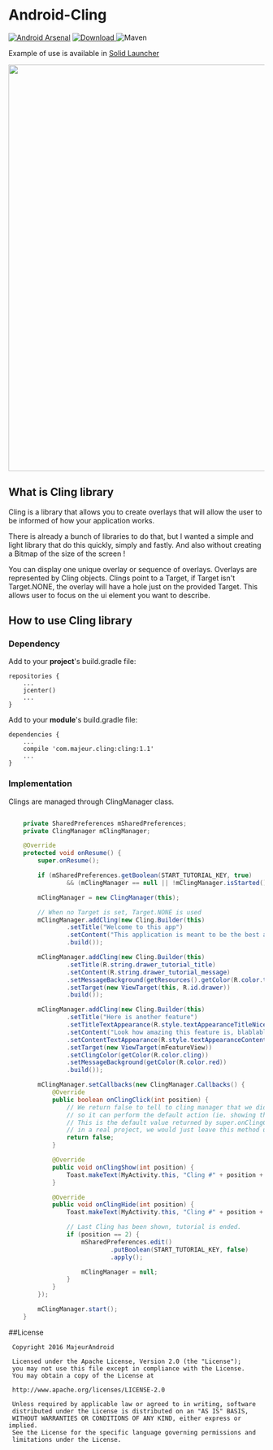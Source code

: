 # Android-Cling

[![Android Arsenal](https://img.shields.io/badge/Android%20Arsenal-Android--Cling-green.svg?style=true)](https://android-arsenal.com/details/1/3720)
[![Download](https://api.bintray.com/packages/majeurandroid/maven/cling/images/download.svg) ](https://bintray.com/majeurandroid/maven/cling/_latestVersion)
![Maven](https://img.shields.io/badge/Maven-jcenter-green.svg)

Example of use is available in [Solid Launcher](https://play.google.com/store/apps/details?id=com.majeur.launcher)

<img src="https://raw.githubusercontent.com/MajeurAndroid/Android-Cling/master/web_art/device_example.png" height="800">

## What is Cling library
Cling is a library that allows you to create overlays that will allow the user to be informed of how your application works.

There is already a bunch of libraries to do that, but I wanted a simple and light library that do this quickly, simply and fastly. And also without creating a Bitmap of the size of the screen !

You can display one unique overlay or sequence of overlays. Overlays are represented by Cling objects.
Clings point to a Target, if Target isn't Target.NONE, the overlay will have a hole just on the provided Target. This allows user to focus on the ui element you want to describe.

## How to use Cling library
### Dependency
Add to your **project**'s build.gradle file:

    repositories {
        ...
		jcenter()
		...
	}
Add to your **module**'s build.gradle file:

	dependencies {
	    ...
		compile 'com.majeur.cling:cling:1.1'
	    ...
	}

### Implementation
Clings are managed through ClingManager class.
```java

    private SharedPreferences mSharedPreferences;
    private ClingManager mClingManager;

    @Override
    protected void onResume() {
        super.onResume();

        if (mSharedPreferences.getBoolean(START_TUTORIAL_KEY, true)
                && (mClingManager == null || !mClingManager.isStarted()))

        mClingManager = new ClingManager(this);

        // When no Target is set, Target.NONE is used
        mClingManager.addCling(new Cling.Builder(this)
                .setTitle("Welcome to this app")
                .setContent("This application is meant to be the best app you will ever try on android.")
                .build());

        mClingManager.addCling(new Cling.Builder(this)
                .setTitle(R.string.drawer_tutorial_title)
                .setContent(R.string.drawer_tutorial_message)
                .setMessageBackground(getResources().getColor(R.color.teal))
                .setTarget(new ViewTarget(this, R.id.drawer))
                .build());

        mClingManager.addCling(new Cling.Builder(this)
                .setTitle("Here is another feature")
                .setTitleTextAppearance(R.style.textAppearanceTitleNice)
                .setContent("Look how amazing this feature is, blablabla blablabla bla bla.")
                .setContentTextAppearance(R.style.textAppearanceContentNice)
                .setTarget(new ViewTarget(mFeatureView))
                .setClingColor(getColor(R.color.cling))
                .setMessageBackground(getColor(R.color.red))
                .build());

        mClingManager.setCallbacks(new ClingManager.Callbacks() {
            @Override
            public boolean onClingClick(int position) {
                // We return false to tell to cling manager that we didn't handle this,
                // so it can perform the default action (ie. showing the next Cling).
                // This is the default value returned by super.onClingClick(position), so
                // in a real project, we would just leave this method unoverriden.
                return false;
            }

            @Override
            public void onClingShow(int position) {
                Toast.makeText(MyActivity.this, "Cling #" + position + " is shown", Toast.LENGTH_SHORT).show();
            }

            @Override
            public void onClingHide(int position) {
                Toast.makeText(MyActivity.this, "Cling #" + position + " is hidden", Toast.LENGTH_SHORT).show();

                // Last Cling has been shown, tutorial is ended.
                if (position == 2) {
                    mSharedPreferences.edit()
                            .putBoolean(START_TUTORIAL_KEY, false)
                            .apply();

                    mClingManager = null;
                }
            }
        });

        mClingManager.start();
    }
```

##License

	 Copyright 2016 MajeurAndroid

	 Licensed under the Apache License, Version 2.0 (the "License");
	 you may not use this file except in compliance with the License.
	 You may obtain a copy of the License at

     http://www.apache.org/licenses/LICENSE-2.0

	 Unless required by applicable law or agreed to in writing, software
	 distributed under the License is distributed on an "AS IS" BASIS,
	 WITHOUT WARRANTIES OR CONDITIONS OF ANY KIND, either express or implied.
	 See the License for the specific language governing permissions and
	 limitations under the License.
